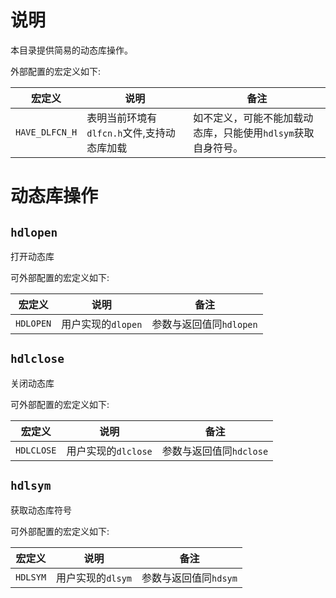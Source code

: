 # 说明

本目录提供简易的动态库操作。

外部配置的宏定义如下:

| 宏定义         | 说明                                       | 备注                                                         |
| -------------- | ------------------------------------------ | ------------------------------------------------------------ |
| `HAVE_DLFCN_H` | 表明当前环境有`dlfcn.h`文件,支持动态库加载 | 如不定义，可能不能加载动态库，只能使用`hdlsym`获取自身符号。 |

# 动态库操作

## `hdlopen`

打开动态库

可外部配置的宏定义如下:

| 宏定义    | 说明               | 备注                    |
| --------- | ------------------ | ----------------------- |
| `HDLOPEN` | 用户实现的`dlopen` | 参数与返回值同`hdlopen` |

## `hdlclose`

关闭动态库

可外部配置的宏定义如下:

| 宏定义     | 说明                | 备注                    |
| ---------- | ------------------- | ----------------------- |
| `HDLCLOSE` | 用户实现的`dlclose` | 参数与返回值同`hdclose` |

## `hdlsym`

获取动态库符号

可外部配置的宏定义如下:

| 宏定义   | 说明              | 备注                  |
| -------- | ----------------- | --------------------- |
| `HDLSYM` | 用户实现的`dlsym` | 参数与返回值同`hdsym` |